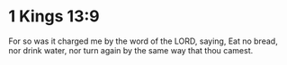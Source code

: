 # 1 Kings 13:9

For so was it charged me by the word of the LORD, saying, Eat no bread, nor drink water, nor turn again by the same way that thou camest.